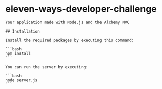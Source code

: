 # eleven-ways-developer-challenge

	Your application made with Node.js and the Alchemy MVC

	## Installation

	Install the required packages by executing this command:

	```bash
	npm install
	```

	You can run the server by executing:

	```bash
	node server.js
	```
	